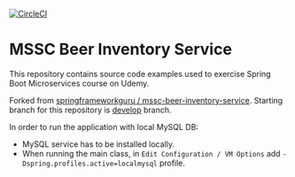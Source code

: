 [![CircleCI](https://circleci.com/gh/springframeworkguru/mssc-beer-inventory-service.svg?style=svg)](https://circleci.com/gh/springframeworkguru/mssc-beer-inventory-service)
# MSSC Beer Inventory Service

This repository contains source code examples used to exercise Spring Boot Microservices course on Udemy.

Forked from [springframeworkguru / mssc-beer-inventory-service](https://github.com/springframeworkguru/mssc-beer-inventory-service/tree/initial-project). Starting branch for this repository is [develop](https://github.com/Qkiz288/mssc-beer-inventory-service/tree/develop) branch.

In order to run the application with local MySQL DB:
 - MySQL service has to be installed locally.
 - When running the main class, in `Edit Configuration / VM Options` add `-Dspring.profiles.active=localmysql` profile. 